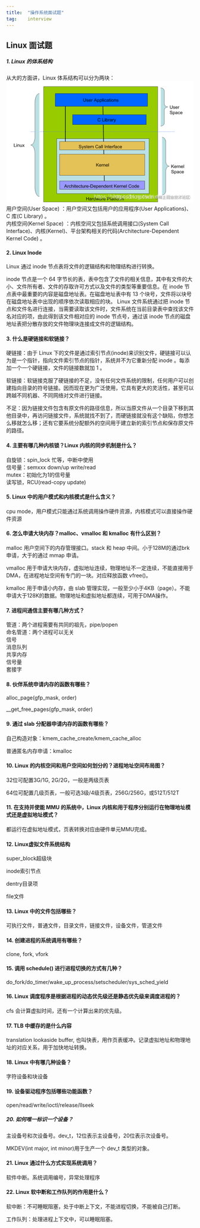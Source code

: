 ```yaml
---
title:  "操作系统面试题"
tag:    interview
---
```

## Linux 面试题
##### 1. Linux 的体系结构

从大的方面讲，Linux 体系结构可以分为两块：  
![linux-stack](/assets/posts/linux-stack.png)  
用户空间(User Space) ：用户空间又包括用户的应用程序(User Applications)、C 库(C Library) 。  
内核空间(Kernel Space) ：内核空间又包括系统调用接口(System Call Interface)、内核(Kernel)、平台架构相关的代码(Architecture-Dependent Kernel Code) 。

#### 2. Linux Inode

Linux 通过 inode 节点表将文件的逻辑结构和物理结构进行转换。

inode 节点是一个 64 字节长的表，表中包含了文件的相关信息，其中有文件的大小、文件所有者、文件的存取许可方式以及文件的类型等重要信息。在 inode 节点表中最重要的内容是磁盘地址表。在磁盘地址表中有 13 个块号，文件将以块号在磁盘地址表中出现的顺序依次读取相应的块。
Linux 文件系统通过把 inode 节点和文件名进行连接，当需要读取该文件时，文件系统在当前目录表中查找该文件名对应的项，由此得到该文件相对应的 inode 节点号，通过该 inode 节点的磁盘地址表把分散存放的文件物理块连接成文件的逻辑结构。

#### 3. 什么是硬链接和软链接？

硬链接：由于 Linux 下的文件是通过索引节点(inode)来识别文件，硬链接可以认为是一个指针，指向文件索引节点的指针，系统并不为它重新分配 inode 。每添加一个一个硬链接，文件的链接数就加 1 。

软链接：软链接克服了硬链接的不足，没有任何文件系统的限制，任何用户可以创建指向目录的符号链接。因而现在更为广泛使用，它具有更大的灵活性，甚至可以跨越不同机器、不同网络对文件进行链接。

不足：因为链接文件包含有原文件的路径信息，所以当原文件从一个目录下移到其他目录中，再访问链接文件，系统就找不到了，而硬链接就没有这个缺陷，你想怎么移就怎么移；还有它要系统分配额外的空间用于建立新的索引节点和保存原文件的路径。

#### 4. 主要有哪几种内核锁？Linux 内核的同步机制是什么？

自旋锁：spin_lock 忙等，中断中使用  
信号量：semxxx down/up write/read  
mutex：初始化为1的信号量  
读写锁，RCU(read-copy update)

#### 5. Linux 中的用户模式和内核模式是什么含义？
cpu mode，用户模式只能通过系统调用操作硬件资源，内核模式可以直接操作硬件资源

#### 6. 怎么申请大块内存？malloc、vmalloc 和 kmalloc 有什么区别？
malloc 用户空间下的内存管理接口。stack 和 heap 中间。小于128M的通过brk申请，大于的通过 mmap 申请。

vmalloc 用于申请大块内存，虚拟地址连续，物理地址不一定连续，不能直接用于DMA，在进程地址空间有专门的一块。对应释放函数 vfree()。

kmalloc 用于申请小内存，由 slab 管理实现，一般至少小于4KB（page）。不能申请大于128K的数据。物理地址和虚拟地址都连续，可用于DMA操作。

#### 7. 进程间通信主要有哪几种方式？

管道：两个进程需要有共同的祖先，pipe/popen  
命名管道：两个进程可以无关  
信号  
消息队列  
共享内存  
信号量  
套接字

#### 8. 伙伴系统申请内存的函数有哪些？
alloc_page(gfp_mask, order)

__get_free_pages(gfp_mask, order)

#### 9. 通过 slab 分配器申请内存的函数有哪些？
自己构造对象：kmem_cache_create/kmem_cache_alloc

普通匿名内存申请：kmalloc

#### 10. Linux 的内核空间和用户空间如何划分的？进程地址空间布局图？

32位可配置3G/1G, 2G/2G，一般是两级页表

64位可配置几级页表，一般可选3级/4级页表，256G/256G，或512T/512T


#### 11. 在支持并使能 MMU 的系统中，Linux 内核和用于程序分别运行在物理地址模式还是虚拟地址模式？
都运行在虚拟地址模式，页表转换对应由硬件单元MMU完成。

#### 12. Linux虚拟文件系统结构

super_block超级块

inode索引节点

dentry目录项

file文件

#### 13. Linux 中的文件包括哪些？
可执行文件，普通文件，目录文件，链接文件，设备文件，管道文件

#### 14. 创建进程的系统调用有哪些？
clone, fork, vfork

#### 15. 调用 schedule() 进行进程切换的方式有几种？
do_fork/do_timer/wake_up_process/setscheduler/sys_sched_yield

#### 16. Linux 调度程序是根据进程的动态优先级还是静态优先级来调度进程的？
cfs 会计算虚拟时间，还有一个计算出来的优先级。

#### 17.  TLB 中缓存的是什么内容

translation lookaside buffer, 也叫快表，用作页表缓冲。记录虚拟地址和物理地址的对应关系，用于加快地址转换。

#### 18. Linux 中有哪几种设备？

字符设备和块设备

#### 19. 设备驱动程序包括哪些功能函数？

open/read/write/ioctl/release/llseek

##### 20. 如何唯一标识一个设备？

主设备号和次设备号。dev_t，12位表示主设备号，20位表示次设备号。

MKDEV(int major, int minor)用于生产一个 dev_t 类型的对象。

#### 21. Linux 通过什么方式实现系统调用？

软件中断。系统调用编号，异常处理程序

#### 22. Linux 软中断和工作队列的作用是什么？

软中断：不可睡眠阻塞，处于中断上下文，不能进程切换，不能被自己打断。

工作队列：处理进程上下文中，可以睡眠阻塞。

